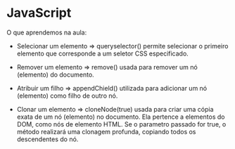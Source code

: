 # JavaScript

O que aprendemos na aula:

* Selecionar um elemento => queryselector() permite selecionar o primeiro elemento que corresponde a um seletor CSS especificado.

* Remover um elemento => remove() usada para remover um nó (elemento) do documento.

* Atribuir um filho => appendChield() utilizada para adicionar um nó (elemento) como filho de outro nó. 

* Clonar um elemento => cloneNode(true) usada para criar uma cópia exata de um nó (elemento) no documento. Ela pertence a elementos do DOM, como nós de elemento HTML. Se o parametro passado for true, o método realizará uma clonagem profunda, copiando todos os descendentes do nó.